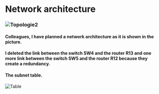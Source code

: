 # Network architecture
### ![Topologie2](https://user-images.githubusercontent.com/99610266/205496060-35c0f3ea-fb7c-443c-8fe1-33b7ed719c85.png)
#### Colleagues, I  have planned a network architecture as it is shown in the picture.
#### I deleted the link between the switch SW4 and the router R13 and one more link between the switch SW5 and the router R12 because they create a redundancy. 
#### The subnet table.
![Table](https://user-images.githubusercontent.com/99610266/205496247-4cd805b9-b33f-47fa-a224-d32ab90fad3e.png)
